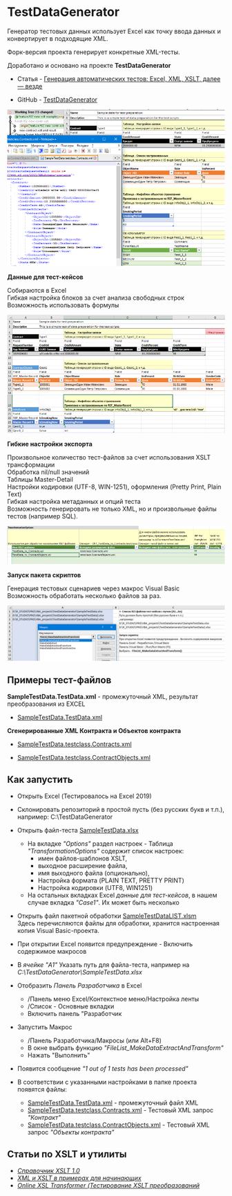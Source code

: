 # TestDataGenerator

Генератор тестовых данных использует Excel как точку ввода данных и конвертирует в подходящие XML.

Форк-версия проекта генерирует конкретные XML-тесты.

Доработано и основано на проекте **TestDataGenerator**

* Статья - [Генерация автоматических тестов: Excel, XML, XSLT, далее — везде](https://habr.com/ru/articles/312520/)

* GitHub - [TestDataGenerator](https://github.com/serhit/TestDataGenerator)

![](resources/screenshot.png)


**Данные для тест-кейсов**

Собираются в Excel
<br>Гибкая настройка блоков за счет анализа свободных строк
<br>Возможность использовать формулы
 
![](resources/screenshot-excel.png)

**Гибкие настройки экспорта**

Произвольное количество тест-файлов за счет использования XSLT трансформации
<br>Обработка nil/null значений
<br>Таблицы Master-Detail
<br>Настройки кодировки (UTF-8, WIN-1251), оформления (Pretty Print, Plain Text)
<br>Гибкая настройка метаданных и опций теста
<br>Возможность генерировать не только XML, но и произвольные файлы тестов (например SQL).

![](resources/screenshot-options.png)

**Запуск пакета скриптов**

Генерация тестовых сценариев через макрос Visual Basic
</br>Возможность обработать несколько файлов за раз.

![](resources/screenshot-macros.png)

## Примеры тест-файлов

**SampleTestData.TestData.xml** - промежуточный XML, результат преобразования из EXCEL

* [SampleTestData.TestData.xml](SampleTestData.TestData.xml)

**Сгенерированные XML Контракта и Объектов контракта**

* [SampleTestData.testclass.Contracts.xml](SampleTestData.testclass.Contracts.xml)

* [SampleTestData.testclass.ContractObjects.xml](SampleTestData.testclass.ContractObjects.xml)

## Как запустить

* Открыть Excel (Тестировалось на Excel 2019)
* Склонировать репозиторий в простой пусть (без русских букв и т.п.), например: C:\TestDataGenerator
* Открыть файл-теста [SampleTestData.xlsx](SampleTestData.xlsx)
	* На вкладке *"Options"* раздел настроек - Таблица *"TransformationOptions"* содержит список настроек:
		* имен файлов-шаблонов XSLT,
		* выходное расширение файла, 
		* имя выходного файла (опционально),
		* Настройка формата (PLAIN TEXT, PRETTY PRINT)
		* Настройка кодировки (UTF8, WIN1251)
	* На остальных вкладках Excel *данные для тест-кейсов*, в нашем случае вкладка *"Case1"*. Их может быть несколько
* Открыть файл пакетной обработки [SampleTestDataLIST.xlsm](SampleTestDataLIST.xlsm)
<br>Здесь перечисляются файлы для обработки, хранится настроенная копия Visual Basic-проекта.
* При открытии Excel появится предупреждение - Включить содержимое макросов
* В *ячейке "A1"* Указать путь для файла-теста, например на *C:\TestDataGenerator\SampleTestData.xlsx*
* Отобразить *Панель Разработчика* в Excel
	* /Панель меню Excel/Контекстное меню/Настройка ленты
	* /Список - Основные вкладки
	* Включить панель "Разработчик
* Запустить Макрос
	* /Панель Разработчика/Макросы (или Alt+F8)
	* В окне выбрать функцию *"FileList_MakeDataExtractAndTransform"*
	* Нажать "Выполнить"
* Появится сообщение *"1 out of 1 tests has been processed"*
* В соответствии с указанными настройками в папке проекта появятся файлы:

	* [SampleTestData.TestData.xml](SampleTestData.TestData.xml) - промежуточный файл XML
	* [SampleTestData.testclass.Contracts.xml](SampleTestData.testclass.Contracts.xml) - Тестовый XML запрос *"Контракт"*
	* [SampleTestData.testclass.ContractObjects.xml](SampleTestData.testclass.ContractObjects.xml) - Тестовый XML запрос *"Объекты контракта"*


##  Статьи по XSLT и утилиты

* *[Справочник XSLT 1.0](https://xsltdev.ru/xslt/)*
* *[XML и XSLT в примерах для начинающих](http://citforum.ru/internet/xmlxslt/xmlxslt.shtml)*
* *[Online XSL Transformer (Тестирование XSLT преобразований](https://www.freeformatter.com/xsl-transformer.html)*

